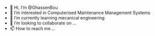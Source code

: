 - 👋 Hi, I’m @GhassenBou
- 👀 I’m interested in Computerised Maintenance Management Systems
- 🌱 I’m currently learning mecanical engineering
- 💞️ I’m looking to collaborate on ...
- 📫 How to reach me ...

<!---
GhassenBou/GhassenBou is a ✨ special ✨ repository because its `README.md` (this file) appears on your GitHub profile.
You can click the Preview link to take a look at your changes.
--->

